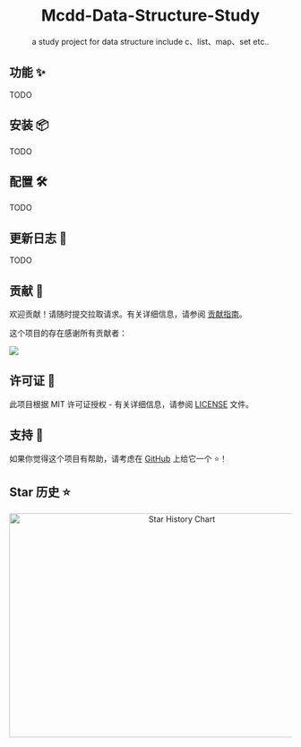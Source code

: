 <div align="center">

<h1 align="center">Mcdd-Data-Structure-Study</h1>

a study project for data structure include c、list、map、set etc..

</div>

## 功能 ✨

TODO

## 安装 📦

TODO

## 配置 🛠

TODO

## 更新日志 📅

TODO

## 贡献 🤝

欢迎贡献！请随时提交拉取请求。有关详细信息，请参阅 [贡献指南](https://github.com/mcddhub/mcdd-data-structure-study/blob/main/CONTRIBUTING.md)。

这个项目的存在感谢所有贡献者：

<a href="https://github.com/mcddhub/mcdd-data-structure-study/graphs/contributors">
  <img src="https://contrib.rocks/image?repo=mcddhub/mcdd-data-structure-study" />
</a>

## 许可证 📄

此项目根据 MIT 许可证授权 - 有关详细信息，请参阅 [LICENSE](https://github.com/mcddhub/mcdd-data-structure-study/blob/main/LICENSE) 文件。

## 支持 💖

如果你觉得这个项目有帮助，请考虑在 [GitHub](https://github.com/mcddhub/mcdd-data-structure-study) 上给它一个 ⭐️！

## Star 历史 ⭐

<div align="center">

<img src="https://api.star-history.com/svg?repos=mcddhub/mcdd-data-structure-study&type=Date" width="600" height="400" alt="Star History Chart" valign="middle">

</div>